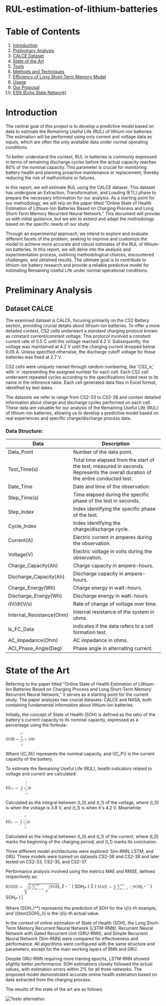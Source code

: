 # RUL-estimation-of-lithium-batteries
<h1>Table of Contents</h1>

<ol>
  <li><a href="#introduction">Introduction</a></li>
  <li><a href="#preliminary-analysis">Preliminary Analysis</a></li>
  <li><a href="#calce-dataset">CALCE Dataset</a></li>
  <li><a href="#state-of-the-art">State of the Art</a></li>
  <li><a href="#tools">Tools</a></li>
  <li><a href="#methods-and-techniques">Methods and Techniques</a></li>
  <li><a href="#lstm-model-efficiency">Efficiency of Long Short-Term Memory Model</a></li>
  <li><a href="#usage">Usage</a></li>
  <li><a href="#our-proposal">Our Proposal</a></li>
  <li><a href="#esn-echo-state-network">ESN (Echo State Network)</a></li>
</ol>

<h1 id="introduction">Introduction</h1>

<p>The central goal of this project is to develop a predictive model based on data to estimate the Remaining Useful Life (RUL) of lithium-ion batteries. The estimation will be performed using only current and voltage data as inputs, which are often the only available data under normal operating conditions.</p>

<p>To better understand the context, RUL in batteries is commonly expressed in terms of remaining discharge cycles before the actual capacity reaches 80% of the nominal capacity. This parameter is crucial for monitoring battery health and planning proactive maintenance or replacement, thereby reducing the risk of malfunctions or failures.</p>

<p>In this report, we will estimate RUL using the CALCE dataset. This dataset has undergone an Extraction, Transformation, and Loading (ETL) phase to prepare the necessary information for our analysis. As a starting point for our methodology, we will rely on the paper titled "Online State of Health Estimation of Lithium-Ion Batteries Based on Charging Process and Long Short-Term Memory Recurrent Neural Network." This document will provide us with initial guidance, but we aim to extend and adapt the methodology based on the specific needs of our study.</p>

<p>Through an experimental approach, we intend to explore and evaluate different facets of the problem, seeking to improve and customize the model to achieve more accurate and robust estimates of the RUL of lithium-ion batteries. In this report, we will delve into the analysis and experimentation process, outlining methodological choices, encountered challenges, and obtained results. The ultimate goal is to contribute to lithium-ion battery research and provide a reliable predictive model for estimating Remaining Useful Life under normal operational conditions.</p>

<h1 id="preliminary-analysis">Preliminary Analysis</h1>

<h2 id="calce-dataset">Dataset CALCE</h2>
<p>The examined dataset is CALCE, focusing primarily on the CS2 Battery section, providing crucial details about lithium-ion batteries. To offer a more detailed context, CS2 cells underwent a standard charging protocol known as constant current/constant voltage. This protocol involved a constant current rate of 0.5 C until the voltage reached 4.2 V. Subsequently, the voltage was maintained at 4.2 V until the charging current dropped below 0.05 A. Unless specified otherwise, the discharge cutoff voltage for these batteries was fixed at 2.7 V.</p>
<p>CS2 cells were uniquely named through random numbering, like 'CS2_n,' with 'n' representing the assigned number for each cell. Each CS2 cell underwent repeated cycles according to the specifications listed next to its name in the reference table. Each cell generated data files in Excel format, identified by test dates.</p>
<p>The datasets we refer to range from CS2-33 to CS2-38 and contain detailed information about charge and discharge cycles performed on each cell. These data are valuable for our analysis of the Remaining Useful Life (RUL) of lithium-ion batteries, allowing us to develop a predictive model based on real experiences and specific charge/discharge process data.</p>

<h3>Data Structure:</h3>
<table>
  <thead>
    <tr>
      <th>Data</th>
      <th>Description</th>
    </tr>
  </thead>
  <tbody>
    <tr>
      <td>Data_Point</td>
      <td>Number of the data point.</td>
    </tr>
    <tr>
      <td>Test_Time(s)</td>
      <td>Total time elapsed from the start of the test, measured in seconds. Represents the overall duration of the entire conducted test.</td>
    </tr>
    <tr>
      <td>Date_Time</td>
      <td>Date and time of the observation.</td>
    </tr>
    <tr>
      <td>Step_Time(s)</td>
      <td>Time elapsed during the specific phase of the test in seconds.</td>
    </tr>
    <tr>
      <td>Step_Index</td>
      <td>Index identifying the specific phase of the test.</td>
    </tr>
    <tr>
      <td>Cycle_Index</td>
      <td>Index identifying the charge/discharge cycle.</td>
    </tr>
    <tr>
      <td>Current(A)</td>
      <td>Electric current in amperes during the observation.</td>
    </tr>
    <tr>
      <td>Voltage(V)</td>
      <td>Electric voltage in volts during the observation.</td>
    </tr>
    <tr>
      <td>Charge_Capacity(Ah)</td>
      <td>Charge capacity in ampere-hours.</td>
    </tr>
    <tr>
      <td>Discharge_Capacity(Ah)</td>
      <td>Discharge capacity in ampere-hours.</td>
    </tr>
    <tr>
      <td>Charge_Energy(Wh)</td>
      <td>Charge energy in watt-hours.</td>
    </tr>
    <tr>
      <td>Discharge_Energy(Wh)</td>
      <td>Discharge energy in watt-hours.</td>
    </tr>
    <tr>
      <td>dV/dt(V/s)</td>
      <td>Rate of change of voltage over time.</td>
    </tr>
    <tr>
      <td>Internal_Resistance(Ohm)</td>
      <td>Internal resistance of the system in ohms.</td>
    </tr>
    <tr>
      <td>Is_FC_Data</td>
      <td>Indicates if the data refers to a cell formation test.</td>
    </tr>
    <tr>
      <td>AC_Impedance(Ohm)</td>
      <td>AC impedance in ohms.</td>
    </tr>
    <tr>
      <td>ACI_Phase_Angle(Deg)</td>
      <td>Phase angle in alternating current.</td>
    </tr>
  </tbody>
</table>

<h1 id="state-of-the-art">State of the Art</h1>

<p>Referring to the paper titled "Online State of Health Estimation of Lithium-Ion Batteries Based on Charging Process and Long Short-Term Memory Recurrent Neural Network," it serves as a starting point for the current study. The paper analyzes two crucial datasets: CALCE and NASA, both containing fundamental information about lithium-ion batteries.</p>

<p>Initially, the concept of State of Health (SOH) is defined as the ratio of the battery's current capacity to its nominal capacity, expressed as a percentage using the formula:</p>

<math xmlns="http://www.w3.org/1998/Math/MathML">
  <mtext>SOH</mtext> 
  <mo>=</mo>
  <mfrac>
    <mi>C<sub>P</sub></mi>
    <mi>C<sub>N</sub></mi>
  </mfrac>
  <mo>&#x00D7;</mo>
  <mn>100</mn>
</math>

<p>Where \(C_N\) represents the nominal capacity, and \(C_P\) is the current capacity of the battery.</p>

<p>To estimate the Remaining Useful Life (RUL), health indicators related to voltage and current are calculated:</p>

<math xmlns="http://www.w3.org/1998/Math/MathML">
  <mtext>HI</mtext><msub><mi>v</mi><mi>i</mi></msub>
  <mo>=</mo>
  <mo>&#x222B;</mo>
  <msubsup>
    <mi>v</mi>
    <mrow>
      <mi>t<sub>0</sub></mi>
    </mrow>
    <mrow>
      <mi>t<sub>1</sub></mi>
    </mrow>
  </msubsup>
  <mi>dt</mi>
</math>

<p>Calculated as the integral between (t_0) and (t_1) of the voltage, where (t_0) is when the voltage is 3.8 V, and (t_1) is when it's 4.2 V. Meanwhile:</p>

<math xmlns="http://www.w3.org/1998/Math/MathML">
  <mtext>HI</mtext><msub><mi>i</mi><mi>i</mi></msub>
  <mo>=</mo>
  <mo>&#x222B;</mo>
  <msubsup>
    <mi>i</mi>
    <mrow>
      <mi>t<sub>0</sub></mi>
    </mrow>
    <mrow>
      <mi>t<sub>1</sub></mi>
    </mrow>
  </msubsup>
  <mi>dt</mi>
</math>

<p>Calculated as the integral between (t_0) and (t_1) of the current, where (t_0) marks the beginning of the charging period, and (t_1) marks its conclusion.</p>

<p>Three different model architectures were explored: Sim-RNN, LSTM, and GRU. These models were trained on datasets CS2-36 and CS2-38 and later tested on CS2-33, CS2-35, and CS2-37.</p>

<p>Performance analysis involved using the metrics MAE and RMSE, defined respectively as:</p>

<math xmlns="http://www.w3.org/1998/Math/MathML">
  <mtext>RMSE</mtext>
  <mo>=</mo>
  <msqrt>
    <mfrac>
      <mn>1</mn>
      <mi>m</mi>
    </mfrac>
    <munderover>
      <mo>&#x2211;</mo>
      <mrow>
        <mi>i</mi>
        <mo>=</mo>
        <mn>1</mn>
      </mrow>
      <mi>m</mi>
    </munderover>
    <mo>&#x221A;</mo>
    <mo stretchy="false">(</mo>
    <mrow>
      <msup>
        <mrow>
          <mtext>SOH</mtext><sub><mi>i</mi></sub>
        </mrow>
        <mo>2</mo>
      </msup>
      <mo>-</mo>
      <mo>&#x00AF;</mo>
      <mo stretchy="false">(</mo>
      <mrow>
        <mtext>SOH</mtext><sub><mi>i</mi><mo>*</mo></sub>
      </mrow>
      <mo>)</mo>
      <mo>2</mo>
    </mrow>
    <mo stretchy="false">)</mo>
  </msqrt>
</math>

<math xmlns="http://www.w3.org/1998/Math/MathML">
  <mtext>MAE</mtext>
  <mo>=</mo>
  <mfrac>
    <mn>1</mn>
    <mi>m</mi>
  </mfrac>
  <munderover>
    <mo>&#x2211;</mo>
    <mrow>
      <mi>i</mi>
      <mo>=</mo>
      <mn>1</mn>
    </mrow>
    <mi>m</mi>
  </munderover>
  <mo>|</mo>
  <mrow>
    <mtext>SOH</mtext><sub><mi>i</mi></sub>
    <mo>-</mo>
    <mo>&#x00AF;</mo>
    <mo stretchy="false">(</mo>
    <mrow>
      <mtext>SOH</mtext><sub><mi>i</mi><mo>*</mo></sub>
    </mrow>
    <mo>)</mo>
  </mrow>
  <mo>|</mo>
</math>

<p>Where (SOH_i^*) represents the prediction of SOH for the \(i\)-th example, and \(\text{SOH}_i\) is the \(i\)-th actual value.</p>

<p>In the context of online estimation of State of Health (SOH), the Long Short-Term Memory Recurrent Neural Network (LSTM-RNN), Recurrent Neural Network with Gated Recurrent Unit (GRU-RNN), and Simple Recurrent Neural Network (Sim-RNN) were compared for effectiveness and performance. All algorithms were configured with the same structure and parameters, except for the main working layers of RNN and GRU.</p>

<p>Despite GRU-RNN requiring more training epochs, LSTM-RNN showed slightly better performance. SOH estimations closely followed the actual values, with estimation errors within 2% for all three networks. The proposed model demonstrated accurate online health estimation based on data extracted from the charging process.</p>

<p>The results of the state of the art are as follows:</p>

<img src="percorso_dell_immagine" alt="Testo alternativo">



